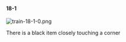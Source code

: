#### 18-1
![train-18-1-0.png](https://github.com/lil-lab/nlvr/raw/master/nlvr/train/images/53/train-18-1-0.png "train-18-1-0.png")

There is a black item closely touching a corner